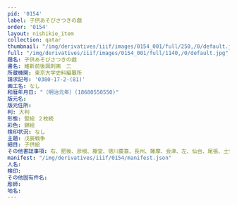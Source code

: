 ```yaml
---
pid: '0154'
label: 子供あそびさつきの戯
order: '0154'
layout: nishikie_item
collection: qatar
thumbnail: "/img/derivatives/iiif/images/0154_001/full/250,/0/default.jpg"
full: "/img/derivatives/iiif/images/0154_001/full/1140,/0/default.jpg"
題名: 子供あそびさつきの戯
書名: 維新前後諷刺画　二
所蔵機関: 東京大学史料編纂所
請求記号: '0380-17-2-(81)'
画工名: なし
和暦年月日: "（明治元年）(18680550550)"
版元名: 
版元住所: 
判: 大判
形態: 竪絵 ２枚続
彩色: 錦絵
検印状況: なし
主題: 戊辰戦争
細目: 子供絵
その他書誌事項: 右、肥後、彦根、藤堂、徳川慶喜、長州、薩摩、会津、左、仙台、尾張、土佐、庄内
manifest: "/img/derivatives/iiif/0154/manifest.json"
人名: 
検印: 
その他固有件名: 
彫師: 
地名: 
---
```

